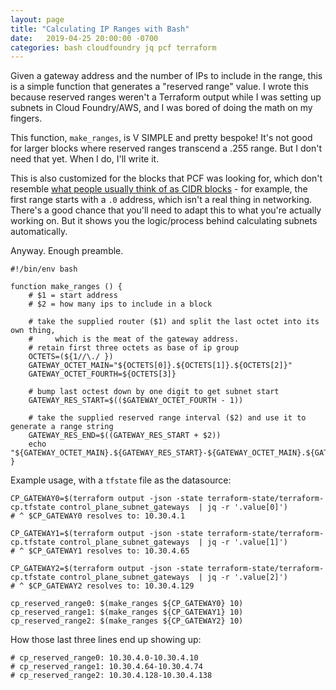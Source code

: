 ```yaml
---
layout: page
title: "Calculating IP Ranges with Bash"
date:   2019-04-25 20:00:00 -0700
categories: bash cloudfoundry jq pcf terraform 
---
```



Given a gateway address and the number of IPs to include in the range, 
this is a simple function that generates a "reserved range" value.
I wrote this because reserved ranges weren't a Terraform output while I was setting up subnets in Cloud Foundry/AWS, and I was 
bored of doing the math on my fingers.


This function, `make_ranges`, is V SIMPLE and pretty bespoke! It's not good for larger blocks where reserved ranges
transcend a .255 range. But I don't need that yet. When I do, I'll write it. 

This is also customized for the blocks that PCF was looking for, which don't resemble [what people usually think of as CIDR blocks](https://www.akadia.com/services/ip_routing_on_subnets.html) - for example, the first range starts with a `.0` address, which isn't a real thing in networking. There's a good chance that you'll need to adapt this to what you're actually working on. 
But it shows you the logic/process behind calculating subnets automatically.

Anyway. Enough preamble.

```
#!/bin/env bash

function make_ranges () {
    # $1 = start address
    # $2 = how many ips to include in a block

    # take the supplied router ($1) and split the last octet into its own thing, 
    #     which is the meat of the gateway address. 
    # retain first three octets as base of ip group
    OCTETS=(${1//\./ })
    GATEWAY_OCTET_MAIN="${OCTETS[0]}.${OCTETS[1]}.${OCTETS[2]}"
    GATEWAY_OCTET_FOURTH=${OCTETS[3]}

    # bump last octest down by one digit to get subnet start
    GATEWAY_RES_START=$(($GATEWAY_OCTET_FOURTH - 1))

    # take the supplied reserved range interval ($2) and use it to generate a range string
    GATEWAY_RES_END=$((GATEWAY_RES_START + $2))
    echo "${GATEWAY_OCTET_MAIN}.${GATEWAY_RES_START}-${GATEWAY_OCTET_MAIN}.${GATEWAY_RES_END}"
}
```

Example usage, with a `tfstate` file as the datasource:
```
CP_GATEWAY0=$(terraform output -json -state terraform-state/terraform-cp.tfstate control_plane_subnet_gateways  | jq -r '.value[0]')
# ^ $CP_GATEWAY0 resolves to: 10.30.4.1

CP_GATEWAY1=$(terraform output -json -state terraform-state/terraform-cp.tfstate control_plane_subnet_gateways  | jq -r '.value[1]')
# ^ $CP_GATEWAY1 resolves to: 10.30.4.65

CP_GATEWAY2=$(terraform output -json -state terraform-state/terraform-cp.tfstate control_plane_subnet_gateways  | jq -r '.value[2]')
# ^ $CP_GATEWAY2 resolves to: 10.30.4.129

cp_reserved_range0: $(make_ranges ${CP_GATEWAY0} 10)
cp_reserved_range1: $(make_ranges ${CP_GATEWAY1} 10)
cp_reserved_range2: $(make_ranges ${CP_GATEWAY2} 10)
```

How those last three lines end up showing up:
```
# cp_reserved_range0: 10.30.4.0-10.30.4.10
# cp_reserved_range1: 10.30.4.64-10.30.4.74
# cp_reserved_range2: 10.30.4.128-10.30.4.138
```